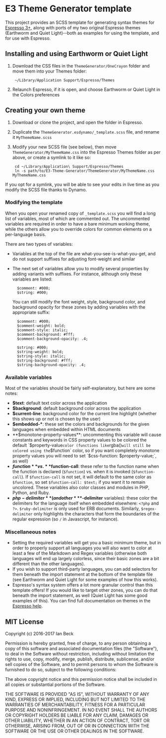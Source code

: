 # E3 Theme Generator template

This project provides an SCSS template for generating syntax themes for [Espresso 3+](http://espressoapp.com/), along with ports of my two original Espresso themes (Earthworm and Quiet Light)--both as examples for using the template, and for use with Espresso.

## Installing and using Earthworm or Quiet Light

1. Download the CSS files in the `ThemeGenerator/OneCrayon` folder and move them into your Themes folder:
    
        ~/Library/Application Support/Espresso/Themes
2. Relaunch Espresso, if it is open, and choose Earthworm or Quiet Light in the Colors preferences

## Creating your own theme

1. Download or clone the project, and open the folder in Espresso.
2. Duplicate the `ThemeGenerator.esdynamo/_template.scss` file, and rename it `MyThemeName.scss`
3. Modify your new SCSS file (see below), then move `ThemeGenerator/MyThemeName.css` into the Espresso Themes folder as per above, or create a symlink to it like so:
    
        cd ~/Library/Application\ Support/Espresso/Themes
        ln -s path/to/E3-Theme-Generator/ThemeGenerator/MyThemeName.css MyThemeName.css

If you opt for a symlink, you will be able to see your edits in live time as you modify the SCSS file thanks to Dynamo.

### Modifying the template

When you open your renamed copy of `_template.scss` you will find a long list of variables, most of which are commented out. The uncommented variables are required in order to have a bare minimum working theme, while the others allow you to override colors for common elements on a per-language basis.

There are two types of variables:

* Variables at the top of the file are what-you-see-is-what-you-get, and do not support suffixes for adjusting font-weight and similar
* The next set of variables allow you to modify several properties by adding variants with suffixes. For instance, although only these variables are listed:
    
        $comment: #000;
        $string: #000;
    
    You can still modify the font weight, style, background color, and background opacity for these zones by adding variables with the appropriate suffix:
    
        $comment: #000;
        $comment-weight: bold;
        $comment-style: italic;
        $comment-background: #fff;
        $comment-background-opacity: .4;
        
        $string: #000;
        $string-weight: bold;
        $string-style: italic;
        $string-background: #fff;
        $string-background-opacity: .4;

### Available variables

Most of the variables should be fairly self-explanatory, but here are some notes:

* **$text**: default text color across the application
* **$background**: default background color across the application
* **$current-line**: background color for the current line highlight (whether this shows up or not is chosen by the user)
* **$embedded-\***: these set the colors and backgrounds for the given languages when embedded within HTML documents
* **$monotone-property-values**: uncommenting this variable will cause constants and keywords in CSS property values to be colored the default `$property-value` color (functions like `rgba()` will still be colored using the `$function` color, so if you want completely monotone property values you will need to set `$css-function: $property-value;`, as well)
* **$function** vs. **$function-call**: these refer to the function name when the function is declared (`$function`) vs. when it is invoked (`$function-call`). If `$function-call` is not set, it will default to the same color as `$function`, so set `$function-call: $text;` if you want it to remain uncolored. These variables also color classes and modules in PHP, Python, and Ruby.
* **$php-delimiter** (and other **$\*-delimiter** variables): these color the delimiters for the language itself when embedded elsewhere: `<?php` and `?>`. `$ruby-delimiter` is only used for ERB documents. Similarly, `$regex-delimiter` only highlights the characters that form the boundaries of the regular expression (so `/` in Javascript, for instance).

### Miscellaneous notes

* Setting the required variables will get you a basic minimum theme, but in order to properly support all languages you will also want to color at least a few of the Markdown and Regex variables (otherwise both languages will end up largely colorless, since their basic zones are a bit different than the other languages).
* If you wish to support third-party languages, you can add selectors for them beneath the import statement at the bottom of the template file (see Earthworm and Quiet Light for some examples of how this works).
* Espresso's syntax system offers a lot more granular control than this template offers! If you would like to target other zones, you can do that beneath the import statement, as well (Quiet Light has some good examples of this). You can find full documentation on themes in the [Espresso help](http://help.espressoapp.com/extensions/themes.html).

## MIT License

Copyright (c) 2016-2017 Ian Beck

Permission is hereby granted, free of charge, to any person obtaining a copy of this software and associated documentation files (the "Software"), to deal in the Software without restriction, including without limitation the rights to use, copy, modify, merge, publish, distribute, sublicense, and/or sell copies of the Software, and to permit persons to whom the Software is furnished to do so, subject to the following conditions:

The above copyright notice and this permission notice shall be included in all copies or substantial portions of the Software.

THE SOFTWARE IS PROVIDED "AS IS", WITHOUT WARRANTY OF ANY KIND, EXPRESS OR IMPLIED, INCLUDING BUT NOT LIMITED TO THE WARRANTIES OF MERCHANTABILITY, FITNESS FOR A PARTICULAR PURPOSE AND NONINFRINGEMENT. IN NO EVENT SHALL THE AUTHORS OR COPYRIGHT HOLDERS BE LIABLE FOR ANY CLAIM, DAMAGES OR OTHER LIABILITY, WHETHER IN AN ACTION OF CONTRACT, TORT OR OTHERWISE, ARISING FROM, OUT OF OR IN CONNECTION WITH THE SOFTWARE OR THE USE OR OTHER DEALINGS IN THE SOFTWARE.
